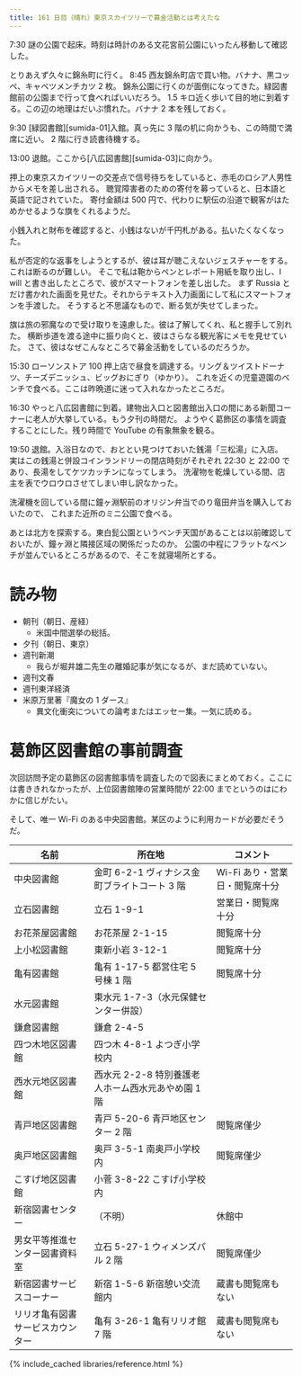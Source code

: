 ```yaml
---
title: 161 日目（晴れ）東京スカイツリーで募金活動とは考えたな
---
```


7:30 謎の公園で起床。時刻は時計のある文花宮前公園にいったん移動して確認した。

とりあえず久々に錦糸町に行く。
8:45 西友錦糸町店で買い物。バナナ、黒コッペ、キャベツメンチカツ 2 枚。
錦糸公園に行くのが面倒になってきた。緑図書館前の公園まで行って食べればいいだろう。
1.5 キロ近く歩いて目的地に到着する。この辺の地理はだいぶ慣れた。バナナ 2 本を残しておく。

9:30 [緑図書館][sumida-01]入館。真っ先に 3 階の机に向かうも、この時間で満席に近い。
2 階に行き読書待機する。

13:00 退館。ここから[八広図書館][sumida-03]に向かう。

押上の東京スカイツリーの交差点で信号待ちをしていると、赤毛のロシア人男性からメモを差し出される。
聴覚障害者のための寄付を募っていると、日本語と英語で記されていた。
寄付金額は 500 円で、代わりに駅伝の沿道で観客がはためかせるような旗をくれるようだ。

小銭入れと財布を確認すると、小銭はないが千円札がある。払いたくなくなった。

私が否定的な返事をしようとするが、彼は耳が聴こえないジェスチャーをする。これは断るのが難しい。
そこで私は鞄からペンとレポート用紙を取り出し、I will と書き出したところで、彼がスマートフォンを差し出した。
まず Russia とだけ書かれた画面を見せた。それからテキスト入力画面にして私にスマートフォンを手渡した。
そうすると不思議なもので、断る気が失せてしまった。

旗は旅の邪魔なので受け取りを遠慮した。彼は了解してくれ、私と握手して別れた。
横断歩道を渡る途中に振り向くと、彼はさらなる観光客にメモを見せていた。
さて、彼はなぜこんなところで募金活動をしているのだろうか。

15:30 ローソンストア 100 押上店で昼食を調達する。リング＆ツイストドーナツ、チーズデニッシュ、ビッグおにぎり（ゆかり）。
これを近くの児童遊園のベンチで食べる。ここは昨晩道に迷って入れなかったところだ。

16:30 やっと八広図書館に到着。建物出入口と図書館出入口の間にある新聞コーナーに老人が大挙している。もう夕刊の時間だ。
ようやく葛飾区の事情を調査することにした。残り時間で YouTube の有象無象を観る。

19:50 退館。入浴日なので、おととい見つけておいた銭湯「三松湯」に入店。
実はこの銭湯と併設コインランドリーの閉店時刻がそれぞれ 22:30 と 22:00 であり、長湯をしてケツカッチンになってしまう。
洗濯物を乾燥している間、店主を表でウロウロさせてしまい申し訳なかった。

洗濯機を回している間に鐘ヶ淵駅前のオリジン弁当でのり竜田弁当を購入しておいたので、
これまた近所のミニ公園で食べる。

あとは北方を探索する。東白髭公園というベンチ天国があることは以前確認しておいたが、鐘ヶ淵と隣接区域の関係だったのか。
公園の中程にフラットなベンチが並んでいるところがあるので、そこを就寝場所とする。

# 読み物

* 朝刊（朝日、産経）
  * 米国中間選挙の総括。
* 夕刊（朝日、東京）
* 週刊新潮
  * 我らが堀井雄二先生の離婚記事が気になるが、まだ読めていない。
* 週刊文春
* 週刊東洋経済
* 米原万里著『魔女の 1 ダース』
  * 異文化衝突についての論考またはエッセー集。一気に読める。

# 葛飾区図書館の事前調査

次回訪問予定の葛飾区の図書館事情を調査したので図表にまとめておく。ここには書ききれなかったが、上位図書館陣の営業時間が 22:00 までというのはにわかに信じがたい。

そして、唯一 Wi-Fi のある中央図書館。某区のように利用カードが必要だそうだ。

| 名前                             | 所在地                                             | コメント                       |
| -------------------------------- | -------------------------------------------------- | ------------------------------ |
| 中央図書館                       | 金町 6-2-1 ヴィナシス金町ブライトコート 3 階       | Wi-Fi あり・営業日・閲覧席十分 |
| 立石図書館                       | 立石 1-9-1                                         | 営業日・閲覧席十分             |
| お花茶屋図書館                   | お花茶屋 2-1-15                                    | 閲覧席十分                     |
| 上小松図書館                     | 東新小岩 3-12-1                                    | 閲覧席十分                     |
| 亀有図書館                       | 亀有 1-17-5 都営住宅 5 号棟 1 階                   | 閲覧席十分                     |
| 水元図書館                       | 東水元 1-7-3（水元保健センター併設）               |                                |
| 鎌倉図書館                       | 鎌倉 2-4-5                                         |                                |
| 四つ木地区図書館                 | 四つ木 4-8-1 よつぎ小学校内                        |                                |
| 西水元地区図書館                 | 西水元 2-2-8 特別養護老人ホーム西水元あやめ園 1 階 |                                |
| 青戸地区図書館                   | 青戸 5-20-6 青戸地区センター 2 階                  | 閲覧席僅少                     |
| 奥戸地区図書館                   | 奥戸 3-5-1 南奥戸小学校内                          | 閲覧席僅少                     |
| こすげ地区図書館                 | 小菅 3-8-22 こすげ小学校内                         |                                |
| 新宿図書センター                 | （不明）                                           | 休館中                         |
| 男女平等推進センター図書資料室   | 立石 5-27-1 ウィメンズパル 2 階                    | 閲覧席僅少                     |
| 新宿図書サービスコーナー         | 新宿 1-5-6 新宿憩い交流館内                        | 蔵書も閲覧席もない             |
| リリオ亀有図書サービスカウンター | 亀有 3-26-1 亀有リリオ館 7 階                      | 蔵書も閲覧席もない             |

{% include_cached libraries/reference.html %}
